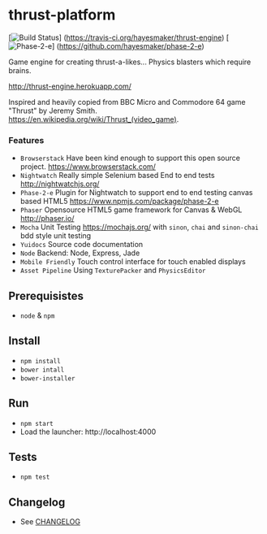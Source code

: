 # thrust-platform
[![Build Status](https://travis-ci.org/hayesmaker/thrust-platform.svg?branch=master)]
(https://travis-ci.org/hayesmaker/thrust-engine)
[![Phase-2-e](https://img.shields.io/badge/e2e-phase--2--e-green.svg)]
(https://github.com/hayesmaker/phase-2-e)

Game engine for creating thrust-a-likes...  Physics blasters which require brains.

http://thrust-engine.herokuapp.com/

Inspired and heavily copied from BBC Micro and Commodore 64 game "Thrust" by Jeremy Smith.  
https://en.wikipedia.org/wiki/Thrust_(video_game).

### Features
- `Browserstack` Have been kind enough to support this open source project. https://www.browserstack.com/
- `Nightwatch` Really simple Selenium based End to end tests http://nightwatchjs.org/
- `Phase-2-e` Plugin for Nightwatch to support end to end testing canvas based HTML5 https://www.npmjs.com/package/phase-2-e
- `Phaser` Opensource HTML5 game framework for Canvas & WebGL http://phaser.io/
- `Mocha` Unit Testing https://mochajs.org/ with `sinon`, `chai` and `sinon-chai` bdd style unit testing
- `Yuidocs` Source code documentation
- `Node` Backend: Node, Express, Jade
- `Mobile Friendly` Touch control interface for touch enabled displays
- `Asset Pipeline` Using `TexturePacker` and `PhysicsEditor`

## Prerequisistes
- `node` & `npm`

## Install
- `npm install`
- `bower intall`
- `bower-installer`

## Run
- `npm start`
- Load the launcher: http://localhost:4000

## Tests
- `npm test`

## Changelog
- See [CHANGELOG](CHANGELOG.md)
